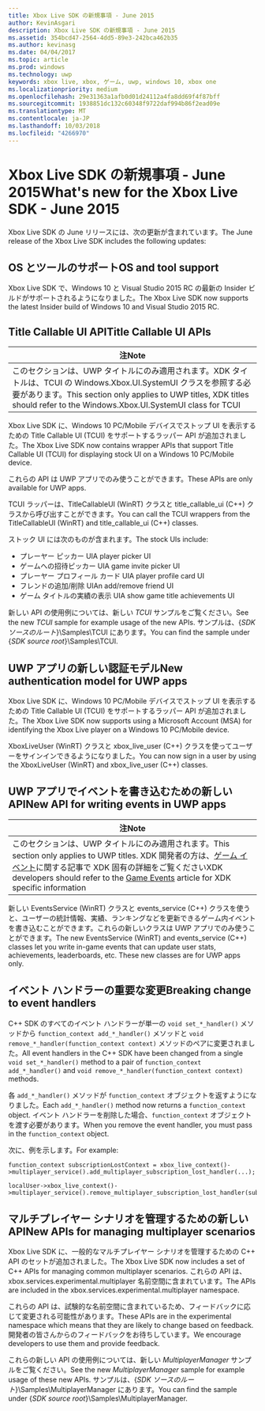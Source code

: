 ```yaml
---
title: Xbox Live SDK の新規事項 - June 2015
author: KevinAsgari
description: Xbox Live SDK の新規事項 - June 2015
ms.assetid: 354bcd47-2564-4dd5-89e3-242bca462b35
ms.author: kevinasg
ms.date: 04/04/2017
ms.topic: article
ms.prod: windows
ms.technology: uwp
keywords: xbox live, xbox, ゲーム, uwp, windows 10, xbox one
ms.localizationpriority: medium
ms.openlocfilehash: 29e31363a1afb0d01d24112a4fa8dd69f4f87bff
ms.sourcegitcommit: 1938851dc132c60348f9722daf994b86f2ead09e
ms.translationtype: MT
ms.contentlocale: ja-JP
ms.lasthandoff: 10/03/2018
ms.locfileid: "4266970"
---
```

# <a name="whats-new-for-the-xbox-live-sdk---june-2015"></a><span data-ttu-id="c6058-104">Xbox Live SDK の新規事項 - June 2015</span><span class="sxs-lookup"><span data-stu-id="c6058-104">What's new for the Xbox Live SDK - June 2015</span></span>

<span data-ttu-id="c6058-105">Xbox Live SDK の June リリースには、次の更新が含まれています。</span><span class="sxs-lookup"><span data-stu-id="c6058-105">The June release of the Xbox Live SDK includes the following updates:</span></span>

## <a name="os-and-tool-support"></a><span data-ttu-id="c6058-106">OS とツールのサポート</span><span class="sxs-lookup"><span data-stu-id="c6058-106">OS and tool support</span></span> ##
<span data-ttu-id="c6058-107">Xbox Live SDK で、Windows 10 と Visual Studio 2015 RC の最新の Insider ビルドがサポートされるようになりました。</span><span class="sxs-lookup"><span data-stu-id="c6058-107">The Xbox Live SDK now supports the latest Insider build of Windows 10 and Visual Studio 2015 RC.</span></span>

## <a name="title-callable-ui-apis"></a><span data-ttu-id="c6058-108">Title Callable UI API</span><span class="sxs-lookup"><span data-stu-id="c6058-108">Title Callable UI APIs</span></span>

| <span data-ttu-id="c6058-109">注</span><span class="sxs-lookup"><span data-stu-id="c6058-109">Note</span></span> |
|------|
| <span data-ttu-id="c6058-110">このセクションは、UWP タイトルにのみ適用されます。XDK タイトルは、TCUI の Windows.Xbox.UI.SystemUI クラスを参照する必要があります。</span><span class="sxs-lookup"><span data-stu-id="c6058-110">This section only applies to UWP titles, XDK titles should refer to the Windows.Xbox.UI.SystemUI class for TCUI</span></span>  |

<span data-ttu-id="c6058-111">Xbox Live SDK に、Windows 10 PC/Mobile デバイスでストップ UI を表示するための Title Callable UI (TCUI) をサポートするラッパー API が追加されました。</span><span class="sxs-lookup"><span data-stu-id="c6058-111">The Xbox Live SDK now contains wrapper APIs that support Title Callable UI (TCUI) for displaying stock UI on a Windows 10 PC/Mobile device.</span></span>

<span data-ttu-id="c6058-112">これらの API は UWP アプリでのみ使うことができます。</span><span class="sxs-lookup"><span data-stu-id="c6058-112">These APIs are only available for UWP apps.</span></span>

<span data-ttu-id="c6058-113">TCUI ラッパーは、TitleCallableUI (WinRT) クラスと title_callable_ui (C++) クラスから呼び出すことができます。</span><span class="sxs-lookup"><span data-stu-id="c6058-113">You can call the TCUI wrappers from the TitleCallableUI (WinRT) and title_callable_ui (C++) classes.</span></span>

<span data-ttu-id="c6058-114">ストック UI には次のものが含まれます。</span><span class="sxs-lookup"><span data-stu-id="c6058-114">The stock UIs include:</span></span>
* <span data-ttu-id="c6058-115">プレーヤー ピッカー UI</span><span class="sxs-lookup"><span data-stu-id="c6058-115">A player picker UI</span></span>
* <span data-ttu-id="c6058-116">ゲームへの招待ピッカー UI</span><span class="sxs-lookup"><span data-stu-id="c6058-116">A game invite picker UI</span></span>
* <span data-ttu-id="c6058-117">プレーヤー プロフィール カード UI</span><span class="sxs-lookup"><span data-stu-id="c6058-117">A player profile card UI</span></span>
* <span data-ttu-id="c6058-118">フレンドの追加/削除 UI</span><span class="sxs-lookup"><span data-stu-id="c6058-118">An add/remove friend UI</span></span>
* <span data-ttu-id="c6058-119">ゲーム タイトルの実績の表示 UI</span><span class="sxs-lookup"><span data-stu-id="c6058-119">A show game title achievements UI</span></span>

<span data-ttu-id="c6058-120">新しい API の使用例については、新しい *TCUI* サンプルをご覧ください。</span><span class="sxs-lookup"><span data-stu-id="c6058-120">See the new *TCUI* sample for example usage of the new APIs.</span></span> <span data-ttu-id="c6058-121">サンプルは、{*SDK ソースのルート*}\Samples\TCUI にあります。</span><span class="sxs-lookup"><span data-stu-id="c6058-121">You can find the sample under {*SDK source root*}\Samples\TCUI.</span></span>

## <a name="new-authentication-model-for-uwp-apps"></a><span data-ttu-id="c6058-122">UWP アプリの新しい認証モデル</span><span class="sxs-lookup"><span data-stu-id="c6058-122">New authentication model for UWP apps</span></span>
<span data-ttu-id="c6058-123">Xbox Live SDK に、Windows 10 PC/Mobile デバイスでストップ UI を表示するための Title Callable UI (TCUI) をサポートするラッパー API が追加されました。</span><span class="sxs-lookup"><span data-stu-id="c6058-123">The Xbox Live SDK now supports using a Microsoft Account (MSA) for identifying the Xbox Live player on a Windows 10 PC/Mobile device.</span></span>

<span data-ttu-id="c6058-124">XboxLiveUser (WinRT) クラスと xbox_live_user (C++) クラスを使ってユーザーをサインインできるようになりました。</span><span class="sxs-lookup"><span data-stu-id="c6058-124">You can now sign in a user by using the XboxLiveUser (WinRT) and xbox_live_user (C++) classes.</span></span>

## <a name="new-api-for-writing-events-in-uwp-apps"></a><span data-ttu-id="c6058-125">UWP アプリでイベントを書き込むための新しい API</span><span class="sxs-lookup"><span data-stu-id="c6058-125">New API for writing events in UWP apps</span></span>

| <span data-ttu-id="c6058-126">注</span><span class="sxs-lookup"><span data-stu-id="c6058-126">Note</span></span> |
|------|
| <span data-ttu-id="c6058-127">このセクションは、UWP タイトルにのみ適用されます。</span><span class="sxs-lookup"><span data-stu-id="c6058-127">This section only applies to UWP titles.</span></span>  <span data-ttu-id="c6058-128">XDK 開発者の方は、[ゲーム イベント](https://developer.microsoft.com/en-us/games/xbox/docs/xboxlive/xbox-live-partners/event-driven-data-platform/game-events)に関する記事で XDK 固有の詳細をご覧ください</span><span class="sxs-lookup"><span data-stu-id="c6058-128">XDK developers should refer to the [Game Events](https://developer.microsoft.com/en-us/games/xbox/docs/xboxlive/xbox-live-partners/event-driven-data-platform/game-events) article for XDK specific information</span></span>  |

<span data-ttu-id="c6058-129">新しい EventsService (WinRT) クラスと events_service (C++) クラスを使うと、ユーザーの統計情報、実績、ランキングなどを更新できるゲーム内イベントを書き込むことができます。これらの新しいクラスは UWP アプリでのみ使うことができます。</span><span class="sxs-lookup"><span data-stu-id="c6058-129">The new EventsService (WinRT) and events_service (C++) classes let you write in-game events that can update user stats, achievements, leaderboards, etc. These new classes are for UWP apps only.</span></span>

## <a name="breaking-change-to-event-handlers"></a><span data-ttu-id="c6058-130">イベント ハンドラーの重要な変更</span><span class="sxs-lookup"><span data-stu-id="c6058-130">Breaking change to event handlers</span></span> ##
<span data-ttu-id="c6058-131">C++ SDK のすべてのイベント ハンドラーが単一の `void set_*_handler()` メソッドから `function_context add_*_handler()` メソッドと `void remove_*_handler(function_context context)` メソッドのペアに変更されました。</span><span class="sxs-lookup"><span data-stu-id="c6058-131">All event handlers in the C++ SDK have been changed from a single `void set_*_handler()` method to a pair of `function_context add_*_handler()` and `void remove_*_handler(function_context context)` methods.</span></span>

<span data-ttu-id="c6058-132">各 `add_*_handler()` メソッドが `function_context` オブジェクトを返すようになりました。</span><span class="sxs-lookup"><span data-stu-id="c6058-132">Each `add_*_handler()` method now returns a `function_context` object.</span></span> <span data-ttu-id="c6058-133">イベント ハンドラーを削除した場合、`function_context` オブジェクトを渡す必要があります。</span><span class="sxs-lookup"><span data-stu-id="c6058-133">When you remove the event handler, you must pass in the `function_context` object.</span></span>

<span data-ttu-id="c6058-134">次に、例を示します。</span><span class="sxs-lookup"><span data-stu-id="c6058-134">For example:</span></span>
```
function_context subscriptionLostContext = xbox_live_context()->multiplayer_service().add_multiplayer_subscription_lost_handler(...);

localUser->xbox_live_context()->multiplayer_service().remove_multiplayer_subscription_lost_handler(subscriptionLostContext);
```

## <a name="new-apis-for-managing-multiplayer-scenarios"></a><span data-ttu-id="c6058-135">マルチプレイヤー シナリオを管理するための新しい API</span><span class="sxs-lookup"><span data-stu-id="c6058-135">New APIs for managing multiplayer scenarios</span></span>
<span data-ttu-id="c6058-136">Xbox Live SDK に、一般的なマルチプレイヤー シナリオを管理するための C++ API のセットが追加されました。</span><span class="sxs-lookup"><span data-stu-id="c6058-136">The Xbox Live SDK now includes a set of C++ APIs for managing common multiplayer scenarios.</span></span> <span data-ttu-id="c6058-137">これらの API は、xbox.services.experimental.multiplayer 名前空間に含まれています。</span><span class="sxs-lookup"><span data-stu-id="c6058-137">The APIs are included in the xbox.services.experimental.multiplayer namespace.</span></span>

<span data-ttu-id="c6058-138">これらの API は、試験的な名前空間に含まれているため、フィードバックに応じて変更される可能性があります。</span><span class="sxs-lookup"><span data-stu-id="c6058-138">These APIs are in the experimental namespace which means that they are likely to change based on feedback.</span></span>  <span data-ttu-id="c6058-139">開発者の皆さんからのフィードバックをお待ちしています。</span><span class="sxs-lookup"><span data-stu-id="c6058-139">We encourage developers to use them and provide feedback.</span></span>

<span data-ttu-id="c6058-140">これらの新しい API の使用例については、新しい *MultiplayerManager* サンプルをご覧ください。</span><span class="sxs-lookup"><span data-stu-id="c6058-140">See the new *MultiplayerManager* sample for example usage of these new APIs.</span></span> <span data-ttu-id="c6058-141">サンプルは、{*SDK ソースのルート*}\Samples\MultiplayerManager にあります。</span><span class="sxs-lookup"><span data-stu-id="c6058-141">You can find the sample under {*SDK source root*}\Samples\MultiplayerManager.</span></span>
